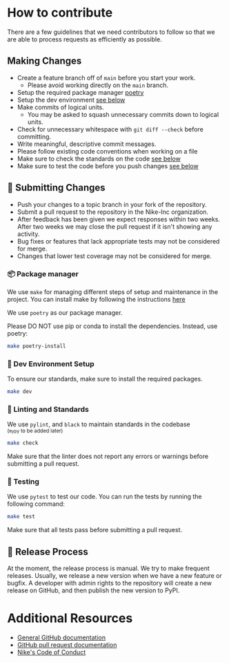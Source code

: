 # How to contribute

There are a few guidelines that we need contributors to follow so that we are able to process requests as efficiently as possible. 

<!-- uncomment the below once Open Source is ready -->
[//]: # (If you have any questions or concerns please feel free to contact us at [opensource@nike.com]&#40;mailto:opensource@nike.com&#41;.)

[//]: # ()
[//]: # (## Getting Started)

[//]: # ()
[//]: # (* Review our [Code of Conduct]&#40;https://github.com/Nike-Inc/nike-inc.github.io/blob/master/CONDUCT.md&#41;)

[//]: # (* Submit the [Individual Contributor License Agreement]&#40;https://www.clahub.com/agreements/Nike-Inc/fastbreak&#41;)

[//]: # (* Make sure you have a [GitHub account]&#40;https://github.com/signup/free&#41;)

[//]: # (* Submit a ticket for your issue, assuming one does not already exist.)

[//]: # (    * Clearly describe the issue including steps to reproduce when it is a bug.)

[//]: # (    * Make sure you fill in the earliest version that you know has the issue.)

[//]: # (* Fork the repository on GitHub)

## Making Changes

* Create a feature branch off of `main` before you start your work.
    * Please avoid working directly on the `main` branch.
* Setup the required package manager [poetry](#-package-manager)
* Setup the dev environment [see below](#-dev-environment-setup)
* Make commits of logical units.
    * You may be asked to squash unnecessary commits down to logical units.
* Check for unnecessary whitespace with `git diff --check` before committing.
* Write meaningful, descriptive commit messages.
* Please follow existing code conventions when working on a file
* Make sure to check the standards on the code [see below](#-linting-and-standards)
* Make sure to test the code before you push changes [see below](#-testing)

## 🤝 Submitting Changes

* Push your changes to a topic branch in your fork of the repository.
* Submit a pull request to the repository in the Nike-Inc organization.
* After feedback has been given we expect responses within two weeks. After two weeks we may close the pull request 
if it isn't showing any activity.
* Bug fixes or features that lack appropriate tests may not be considered for merge.
* Changes that lower test coverage may not be considered for merge.

### 📦 Package manager

We use `make` for managing different steps of setup and maintenance in the project. You can install make by following
the instructions [here](https://formulae.brew.sh/formula/make)

We use `poetry` as our package manager.

Please DO NOT use pip or conda to install the dependencies. Instead, use poetry:

```bash
make poetry-install
```

### 📌 Dev Environment Setup

To ensure our standards, make sure to install the required packages.

```bash
make dev
```

### 🧹 Linting and Standards

We use `pylint`, and `black` to maintain standards in the codebase  
<small>(`mypy` to be added later)</small>

```bash
make check
```

Make sure that the linter does not report any errors or warnings before submitting a pull request.

### 🧪 Testing

We use `pytest` to test our code. You can run the tests by running the following command:

```bash
make test
```

Make sure that all tests pass before submitting a pull request.

## 🚀 Release Process

At the moment, the release process is manual. We try to make frequent releases. Usually, we release a new version when we have a new feature or bugfix. A developer with admin rights to the repository will create a new release on GitHub, and then publish the new version to PyPI.

# Additional Resources

* [General GitHub documentation](https://help.github.com/)
* [GitHub pull request documentation](https://help.github.com/send-pull-requests/)
* [Nike's Code of Conduct](https://github.com/Nike-Inc/nike-inc.github.io/blob/master/CONDUCT.md)

[//]: # (* [Nike's Individual Contributor License Agreement]&#40;https://www.clahub.com/agreements/Nike-Inc/fastbreak&#41;)

[//]: # (* [Nike OSS]&#40;https://nike-inc.github.io/&#41;)